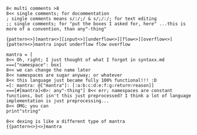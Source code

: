 	8< multi comments >8
	8<< single comments; for docommentation
	; single comments means s/:/;/ & s/;/:/; for text editing
	;; single comments; for "put the boxes I asked for, here" ...this is more of a convention, than any"-thing"

	{pattern<>}[mantra<>][input<>][underflow<>][flow<>][overflow<>]
	{pattern<>}mantra input underflow flow overflow
	
	mantra = [
	8<< Oh, right; I just thought of what I forgot in syntaxx.md
	===["namespace": box]
	8<< we can change the name later
	8<< namespaces are sugar anyway; or whatever
	8<< this language just became fully 100% functional!!! :D
	=[: mantra: @["mantra"]: [:a:b:c:d:e:f:g∴return∵reason]]
	===[#[mantra]<0>: any"-thing"] 8<< err; namespaces are constant functions, but isn't this just preprocessed? I think a lot of language implementation is just preprocessing...
	8<< OMG; you can
	print"string"

	8<< dexing is like a different type of mantra
	{{pattern<>}<>}mantra
